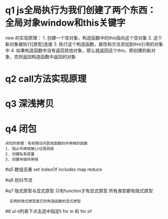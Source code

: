 # q1   js全局执行为我们创建了两个东西：全局对象window和this关键字
  new 的实现原理：
    1. 创建一个空对象，构造函数中的this指向这个空对象
    2. 这个新对象被执行[原型]连接
    3. 执行这个构造函数，属性和方法添加到this引用的对象中
    4. 如果构造函数中没有返回其他对象，那么就返回这个this，即创建的新对象，否则返回构造函数中返回的对象  

# q2   call方法实现原理

# q3   深浅拷贝

# q4   闭包
    闭包的原理：有权限访问其他函数的作用域的函数
    1. 阻止作用域被js垃圾回收
    2. 创建私有变量
    3. 创建块级作用域

#q5   数组去重
    set  indexOf includes  map reduce

#q6   防抖节流

#q7   隐式原型与显式原型
      只有function才有显式原型
      所有类型都有隐式原型

      实例的隐式原型是它的构造函数的显式原型

#8   ul-li列表下点击选中指定li
    for in 和  for of
